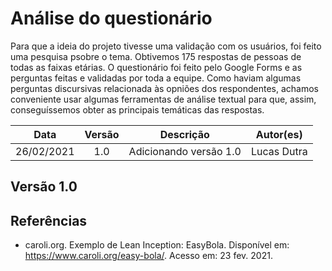 # Análise do questionário

Para que a ideia do projeto tivesse uma validação com os usuários, foi feito uma pesquisa psobre o tema. Obtivemos 175 respostas de pessoas de todas as faixas etárias. O questionário foi feito pelo Google Forms e as perguntas feitas e validadas por toda a equipe. Como haviam algumas perguntas discursivas relacionada às opniões dos respondentes, achamos conveniente usar algumas ferramentas de análise textual para que, assim, conseguíssemos obter as principais temáticas das respostas.

|    Data    | Versão |       Descrição        |  Autor(es)   |
| :--------: | :----: | :--------------------: | :----------: |
| 26/02/2021 |  1.0   | Adicionando versão 1.0 | Lucas Dutra |

## Versão 1.0


## Referências

- caroli.org. Exemplo de Lean Inception: EasyBola. Disponível em: https://www.caroli.org/easy-bola/. Acesso em: 23 fev. 2021.